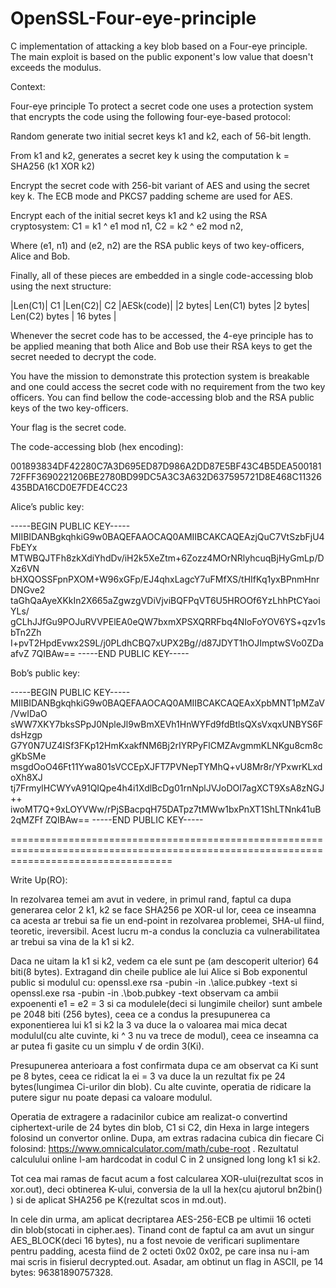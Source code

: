 # OpenSSL-Four-eye-principle
C implementation of attacking a key blob based on a Four-eye principle. The main exploit is based on the public exponent's low value that doesn't exceeds the modulus.

Context:

Four-eye principle
To protect a secret code one uses a protection system that encrypts the code using the following four-eye-based protocol:

Random generate two initial secret keys k1 and k2, each of 56-bit length. 

From k1 and k2, generates a secret key k using the computation  k = SHA256 (k1  XOR  k2)

Encrypt the secret code with 256-bit variant of AES and using the secret key k. The ECB mode and PKCS7 padding scheme are used for AES. 

Encrypt each of the initial secret keys k1 and k2 using the RSA cryptosystem:
C1 = k1 ^ e1 mod n1, 
C2 = k2 ^ e2 mod n2, 

Where (e1, n1) and (e2, n2) are the RSA public keys of two key-officers, Alice and Bob.

Finally, all of these pieces are embedded in a single code-accessing blob using the next structure: 

|Len(C1)|           C1          |Len(C2)|           C2          |AESk(code)|
|2 bytes|       Len(C1) bytes   |2 bytes|       Len(C2) bytes   | 16 bytes |

Whenever the secret code has to be accessed, the 4-eye principle has to be applied meaning that both Alice and Bob use their RSA keys to get the secret needed to decrypt the code.

You have the mission to demonstrate this protection system is breakable and one could access the secret code with no requirement from the two key officers. 
You can find bellow the code-accessing blob and the RSA public keys of the two key-officers. 

Your flag is the secret code.

The code-accessing blob (hex encoding):

001893834DF42280C7A3D695ED87D986A2DD87E5BF43C4B5DEA50018172FFF3690221206BE2780BD99DC5A3C3A632D637595721D8E468C11326435BDA16CD0E7FDE4CC23

Alice’s public key:

-----BEGIN PUBLIC KEY-----
MIIBIDANBgkqhkiG9w0BAQEFAAOCAQ0AMIIBCAKCAQEAzjQuC7VtSzbFjU4FbEYx
MTWBQJTFh8zkXdiYhdDv/iH2k5XeZtm+6Zozz4MOrNRlyhcuqBjHyGmLp/DXz6VN
bHXQOSSFpnPXOM+W96xGFp/EJ4qhxLagcY7uFMfXS/tHIfKq1yxBPnmHnrDNGve2
taGhQaAyeXKkIn2X665aZgwzgVDiVjviBQFPqVT6U5HROOf6YzLhhPtCYaoiYLs/
gCLhJJfGu9POJuRVVPElEA0eQW7bxmXPSXQRRFbq4NIoFoYOV6YS+qzv1sbTn2Zh
I+pvT2HpdEvwx2S9L/j0PLdhCBQ7xUPX2Bg//d87JDYT1hOJImptwSVo0ZDaafvZ
7QIBAw==
-----END PUBLIC KEY-----

Bob’s public key:

-----BEGIN PUBLIC KEY-----
MIIBIDANBgkqhkiG9w0BAQEFAAOCAQ0AMIIBCAKCAQEAxXpbMNT1pMZaV/VwIDaO
sWW7XKY7bksSPpJ0NpleJl9wBmXEVh1HnWYFd9fdBtlsQXsVxqxUNBYS6FdsHzgp
G7Y0N7UZ4ISf3FKp12HmKxakfNM6Bj2rIYRPyFlCMZAvgmmKLNKgu8cm8cgKbSMe
msgdOoO46Ft11Ywa801sVCCEpXJFT7PVNepTYMhQ+vU8Mr8r/YPxwrKLxdoXh8XJ
tj7FrmylHCWYvA91QIQpe4h4i1XdlBcDg01rnNplJVJoDOI7agXCT9XsA8zNGJ++
iwoMT7Q+9xLOYVWw/rPjSBacpqH75DATpz7tMWw1bxPnXT1ShLTNnk41uB2qMZFf
ZQIBAw==
-----END PUBLIC KEY-----

========================================================================================================================================

 Write Up(RO):
 
  In rezolvarea temei am avut in vedere, in primul rand, faptul ca
dupa generarea celor 2 k1, k2 se face SHA256 pe XOR-ul lor, ceea ce
inseamna ca acesta ar trebui sa fie un end-point in rezolvarea
problemei, SHA-ul fiind, teoretic, ireversibil. Acest lucru m-a condus la
concluzia ca vulnerabilitatea ar trebui sa vina de la k1 si k2.

  Daca ne uitam la k1 si k2, vedem ca ele sunt pe (am descoperit
ulterior) 64 biti(8 bytes). Extragand din cheile publice ale lui Alice si Bob
exponentul public si modulul cu:
openssl.exe rsa -pubin -in .\alice.pubkey -text si
openssl.exe rsa -pubin -in .\bob.pubkey -text
observam ca ambii expoenenti e1 = e2 = 3 si ca modulele(deci si
lungimile cheilor) sunt ambele pe 2048 biti (256 bytes), ceea ce a
condus la presupunerea ca exponentierea lui k1 si k2 la 3 va duce la o
valoarea mai mica decat modulul(cu alte cuvinte, ki ^ 3 nu va trece de
modul), ceea ce inseamna ca ar putea fi gasite cu un simplu √ de ordin 3(Ki).

  Presupunerea anterioara a fost confirmata dupa ce am observat ca Ki
sunt pe 8 bytes, ceea ce ridicat la ei = 3 va duce la un rezultat fix pe 24
bytes(lungimea Ci-urilor din blob). Cu alte cuvinte, operatia de ridicare la
putere sigur nu poate depasi ca valoare modulul.

  Operatia de extragere a radacinilor cubice am realizat-o convertind
ciphertext-urile de 24 bytes din blob, C1 si C2, din Hexa in large integers
folosind un convertor online. Dupa, am extras radacina cubica din
fiecare Ci folosind: https://www.omnicalculator.com/math/cube-root .
Rezultatul calculului online l-am hardcodat in codul C in 2 unsigned long
long k1 si k2.

  Tot cea mai ramas de facut acum a fost calcularea
XOR-ului(rezultat scos in xor.out), deci obtinerea K-ului, conversia de la
ull la hex(cu ajutorul bn2bin() ) si de aplicat SHA256 pe K(rezultat scos
in md.out).

  In cele din urma, am aplicat decriptarea AES-256-ECB pe ultimii
16 octeti din blob(stocati in cipher.aes). Tinand cont de faptul ca am avut
un singur AES_BLOCK(deci 16 bytes), nu a fost nevoie de verificari
suplimentare pentru padding, acesta fiind de 2 octeti 0x02 0x02, pe care
insa nu i-am mai scris in fisierul decrypted.out.
Asadar, am obtinut un flag in ASCII, pe 14 bytes:
96381890757328.
















